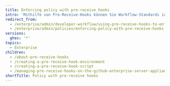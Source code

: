 ```yaml
---
title: Enforcing policy with pre-receive hooks
intro: 'Mithilfe von Pre-Receive-Hooks können Sie Workflow-Standards in Ihrer Organisation erzwingen. Zum Verwenden von Pre-Receive-Hooks muss der Code einen vordefinierten Satz an Qualitätsprüfungen bestehen, bevor der Push in das Repository akzeptiert wird.'
redirect_from:
  - /enterprise/admin/developer-workflow/using-pre-receive-hooks-to-enforce-policy
  - /enterprise/admin/policies/enforcing-policy-with-pre-receive-hooks
versions:
  ghes: '*'
topics:
  - Enterprise
children:
  - /about-pre-receive-hooks
  - /creating-a-pre-receive-hook-environment
  - /creating-a-pre-receive-hook-script
  - /managing-pre-receive-hooks-on-the-github-enterprise-server-appliance
shortTitle: Policy with pre-receive hooks
---
```


